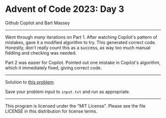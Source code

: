 # Advent of Code 2023: Day 3
Github Copilot and Bart Massey

---

Went through *many* iterations on Part 1. After watching
Copilot's pattern of mistakes, gave it a modified algorithm
to try. This generated correct code. Honestly, don't really
count this as a success, as way too much manual fiddling and
checking was needed.

Part 2 was easier for Copilot. Pointed out one mistake in
Copilot's algorithm, which it immediately fixed, giving
correct code.

---

Solution to [this problem](https://adventofcode.com/2023/day/3).

Save your problem input to `input.txt` and run as appropriate.

---

This program is licensed under the "MIT License".
Please see the file LICENSE in this distribution
for license terms.
